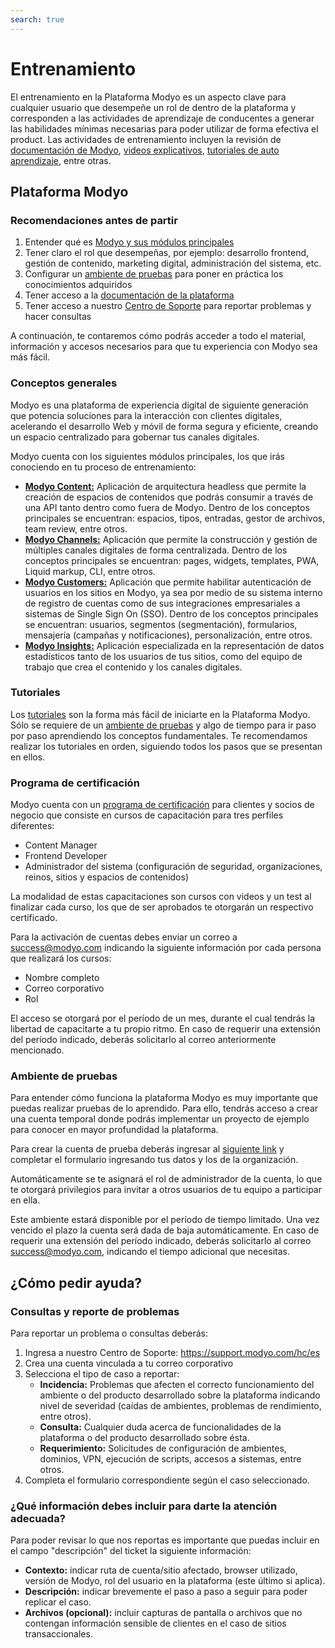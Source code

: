 ```yaml
---
search: true
---
```


# Entrenamiento

El entrenamiento en la Plataforma Modyo es un aspecto clave para cualquier usuario que desempeñe un rol de dentro de la plataforma y corresponden a las actividades de aprendizaje de conducentes a generar las habilidades mínimas necesarias para poder utilizar de forma efectiva el product. Las actividades de entrenamiento incluyen la revisión de [documentación de Modyo](/es/platform), [videos explicativos](https://www.youtube.com/channel/UCfss-k1zmkszMoNKzYRoGew), [tutoriales de auto aprendizaje](/es/platform/tutorials), entre otras.

## Plataforma Modyo

### Recomendaciones antes de partir
1. Entender qué es [Modyo y sus módulos principales](https://www.modyo.com/platform)
2. Tener claro el rol que desempeñas, por ejemplo: desarrollo frontend, gestión de contenido, marketing digital, administración del sistema, etc.
3. Configurar un [ambiente de pruebas](https://platform.modyo.cloud/onboarding) para poner en práctica los conocimientos adquiridos
4. Tener acceso a la [documentación de la plataforma](/es/platform/core)
5. Tener acceso a nuestro [Centro de Soporte](https://support.modyo.com/hc/es) para reportar problemas y hacer consultas

A continuación, te contaremos cómo podrás acceder a todo el material, información y accesos necesarios para que tu experiencia con Modyo sea más fácil.

### Conceptos generales
Modyo es una plataforma de experiencia digital de siguiente generación que potencia soluciones para la interacción con clientes digitales, acelerando el desarrollo Web y móvil de forma segura y eficiente, creando un espacio centralizado para gobernar tus canales digitales.

Modyo cuenta con los siguientes módulos principales, los que irás conociendo en tu proceso de entrenamiento:
- [**Modyo Content:**](/es/platform/content) Aplicación de arquitectura headless que permite la creación de espacios de contenidos que podrás consumir a través de una API tanto dentro como fuera de Modyo. Dentro de los conceptos principales se encuentran: espacios, tipos, entradas, gestor de archivos, team review, entre otros.
- [**Modyo Channels:**](/es/platform/channels) Aplicación que permite la construcción y gestión de múltiples canales digitales de forma centralizada. Dentro de los conceptos principales se encuentran: pages, widgets, templates, PWA, Liquid markup, CLI, entre otros.
- [**Modyo Customers:**](/es/platform/customers) Aplicación que permite habilitar autenticación de usuarios en los sitios en Modyo, ya sea por medio de su sistema interno de registro de cuentas como de sus integraciones empresariales a sistemas de Single Sign On (SSO). Dentro de los conceptos principales se encuentran: usuarios, segmentos (segmentación), formularios, mensajería (campañas y notificaciones), personalización, entre otros.
- [**Modyo Insights:**](/es/platform/insights) Aplicación especializada en la representación de datos estadísticos tanto de los usuarios de tus sitios, como del equipo de trabajo que crea el contenido y los canales digitales.

### Tutoriales
Los [tutoriales](/es/platform/tutorials) son la forma más fácil de iniciarte en la Plataforma Modyo. Sólo se requiere de un [ambiente de pruebas](/es/platform/training.html#ambiente-de-pruebas) y algo de tiempo para ir paso por paso aprendiendo los conceptos fundamentales.
Te recomendamos realizar los tutoriales en orden, siguiendo todos los pasos que se presentan en ellos.

### Programa de certificación
Modyo cuenta con un [programa de certificación](https://training.modyo.com/catalog) para clientes y socios de negocio que consiste en cursos de capacitación para tres perfiles diferentes:
- Content Manager
- Frontend Developer
- Administrador del sistema (configuración de seguridad, organizaciones, reinos, sitios y espacios de contenidos)

La modalidad de estas capacitaciones son cursos con videos y un test al finalizar cada curso, los que de ser aprobados te otorgarán un respectivo certificado.
 
Para la activación de cuentas debes enviar un correo a [success@modyo.com](mailto:success@modyo.com) indicando la siguiente información por cada persona que realizará los cursos:
- Nombre completo
- Correo corporativo
- Rol
 
El acceso se otorgará por el período de un mes, durante el cual tendrás la libertad de capacitarte a tu propio ritmo. En caso de requerir una extensión del período indicado, deberás solicitarlo al correo anteriormente mencionado.

### Ambiente de pruebas
Para entender cómo funciona la plataforma Modyo es muy importante que puedas realizar pruebas de lo aprendido. Para ello, tendrás acceso a crear una cuenta temporal donde podrás implementar un proyecto de ejemplo para conocer en mayor profundidad la plataforma.

Para crear la cuenta de prueba deberás ingresar al [siguiente link](https://platform.modyo.cloud/onboarding) y completar el formulario ingresando tus datos y los de la organización.

Automáticamente se te asignará el rol de administrador de la cuenta, lo que te otorgará privilegios para invitar a otros usuarios de tu equipo a participar en ella.

Este ambiente estará disponible por el período de tiempo limitado. Una vez vencido el plazo la cuenta será dada de baja automáticamente. En caso de requerir una extensión del período indicado, deberás solicitarlo al correo [success@modyo.com](mailto:success@modyo.com), indicando el tiempo adicional que necesitas.

## ¿Cómo pedir ayuda?

### Consultas y reporte de problemas
Para reportar un problema o consultas deberás:
1. Ingresa a nuestro Centro de Soporte: https://support.modyo.com/hc/es
2. Crea una cuenta vinculada a tu correo corporativo
3. Selecciona el tipo de caso a reportar:
    - **Incidencia:** Problemas que afecten el correcto funcionamiento del ambiente o del producto desarrollado sobre la plataforma indicando nivel de severidad (caídas de ambientes, problemas de rendimiento, entre otros).
    - **Consulta:** Cualquier duda acerca de funcionalidades de la plataforma o del producto desarrollado sobre ésta.
    - **Requerimiento:** Solicitudes de configuración de ambientes, dominios, VPN, ejecución de scripts, accesos a sistemas, entre otros.
4. Completa el formulario correspondiente según el caso seleccionado.

### ¿Qué información debes incluir para darte la atención adecuada?
Para poder revisar lo que nos reportas es importante que puedas incluir en el campo "descripción" del ticket la siguiente información:
- **Contexto:** indicar ruta de cuenta/sitio afectado, browser utilizado, versión de Modyo, rol del usuario en la plataforma (este último si aplica).
- **Descripción:** indicar brevemente el paso a paso a seguir para poder replicar el caso.
- **Archivos (opcional):** incluir capturas de pantalla o archivos que no contengan información sensible de clientes en el caso de sitios transaccionales.